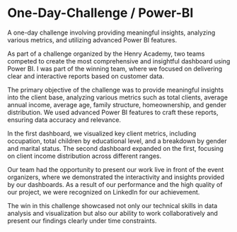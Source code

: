 # One-Day-Challenge / Power-BI
A one-day challenge involving providing meaningful insights, analyzing various metrics, and utilizing advanced Power BI features.

As part of a challenge organized by the Henry Academy, two teams competed to create the most comprehensive and insightful dashboard using Power BI. I was part of the winning team, where we focused on delivering clear and interactive reports based on customer data.

The primary objective of the challenge was to provide meaningful insights into the client base, analyzing various metrics such as total clients, average annual income, average age, family structure, homeownership, and gender distribution. We used advanced Power BI features to craft these reports, ensuring data accuracy and relevance.

In the first dashboard, we visualized key client metrics, including occupation, total children by educational level, and a breakdown by gender and marital status. The second dashboard expanded on the first, focusing on client income distribution across different ranges.

Our team had the opportunity to present our work live in front of the event organizers, where we demonstrated the interactivity and insights provided by our dashboards. As a result of our performance and the high quality of our project, we were recognized on LinkedIn for our achievement.

The win in this challenge showcased not only our technical skills in data analysis and visualization but also our ability to work collaboratively and present our findings clearly under time constraints.
